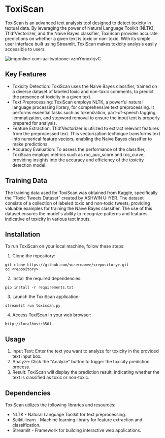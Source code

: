 # ToxiScan
ToxiScan is an advanced text analysis tool designed to detect toxicity in textual data. By leveraging the power of Natural Language Toolkit (NLTK), TfidfVectorizer, and the Naive Bayes classifier, ToxiScan provides accurate predictions on whether a given text is toxic or non-toxic. With its simple user interface built using Streamlit, ToxiScan makes toxicity analysis easily accessible to users.

![imgonline-com-ua-twotoone-vzmYnnxxlrjvC](https://user-images.githubusercontent.com/90026724/236762042-ec1b2801-3718-4825-8ab5-413c4e82039c.jpg)

## Key Features
- Toxicity Detection: ToxiScan uses the Naive Bayes classifier, trained on a diverse dataset of labeled toxic and non-toxic comments, to predict the presence of toxicity in a given text.
- Text Preprocessing: ToxiScan employs NLTK, a powerful natural language processing library, for comprehensive text preprocessing. It performs essential tasks such as tokenization, part-of-speech tagging, lemmatization, and stopword removal to ensure the input text is properly prepared for analysis.
- Feature Extraction: TfidfVectorizer is utilized to extract relevant features from the preprocessed text. This vectorization technique transforms text into numerical feature vectors, enabling the Naive Bayes classifier to make predictions.
- Accuracy Evaluation: To assess the performance of the classifier, ToxiScan employs metrics such as roc_auc_score and roc_curve, providing insights into the accuracy and efficiency of the toxicity detection model.
## Training Data
The training data used for ToxiScan was obtained from Kaggle, specifically the "Toxic Tweets Dataset" created by ASHWIN U IYER. The dataset consists of a collection of labeled toxic and non-toxic tweets, providing valuable examples for training the Naive Bayes classifier. The use of this dataset ensures the model's ability to recognize patterns and features indicative of toxicity in various text inputs.
## Installation
To run ToxiScan on your local machine, follow these steps:
1. Clone the repository:
```
git clone https://github.com/<username>/<repository>.git
cd <repository>
```
2. Install the required dependencies:
```
pip install -r requirements.txt
```
3. Launch the ToxiScan application:
```
streamlit run toxiscan.py
```
4. Access ToxiScan in your web browser:
```
http://localhost:8501
```
## Usage
1. Input Text: Enter the text you want to analyze for toxicity in the provided text input box.
2. Analyze: Click the "Analyze" button to trigger the toxicity prediction process.
3. Result: ToxiScan will display the prediction result, indicating whether the text is classified as toxic or non-toxic.
## Dependencies
ToxiScan utilizes the following libraries and resources:
- NLTK - Natural Language Toolkit for text preprocessing.
- Scikit-learn - Machine learning library for feature extraction and classification.
- Streamlit - Framework for building interactive web applications.



